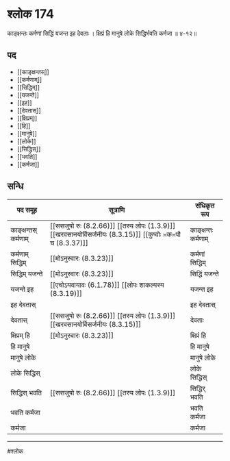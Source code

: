 # श्लोक 174

काङ्क्षन्तः कर्मणां सिद्धिं यजन्त इह देवताः ।
क्षिप्रं हि मानुषे लोके सिद्धिर्भवति कर्मजा ॥ ४-१२॥


## पद 

- [[काङ्क्षन्तस्]]
- [[कर्मणाम्]]
- [[सिद्धिम्]]
- [[यजन्ते]]
- [[इह]]
- [[देवतास्]]
- [[क्षिप्रम्]]
- [[हि]]
- [[मानुषे]]
- [[लोके]]
- [[सिद्धिस्]]
- [[भवति]]
- [[कर्मजा]]

## सन्धि

| पद समूह | सूत्राणि | संधिकृत रूप |
| ----- | ----- | ----- |
| काङ्क्षन्तस् कर्मणाम् |  [[ससजुषो रुः (8.2.66)]] [[तस्य लोपः (1.3.9)]] [[खरवसानयोर्विसर्जनीयः (8.3.15)]] [[कुप्वोः ≍क≍पौ च (8.3.37)]] | काङ्क्षन्तः कर्मणाम् |
| कर्मणाम् सिद्धिम् |  [[मोऽनुस्वारः (8.3.23)]] | कर्मणां सिद्धिम् |
| सिद्धिम् यजन्ते |  [[मोऽनुस्वारः (8.3.23)]] | सिद्धिं यजन्ते |
| यजन्ते इह |  [[एचोऽयवायावः (6.1.78)]] [[लोपः शाकल्यस्य (8.3.19)]] | यजन्त इह |
| इह देवतास् |  | इह देवतास् |
| देवतास् |  [[ससजुषो रुः (8.2.66)]] [[तस्य लोपः (1.3.9)]] [[खरवसानयोर्विसर्जनीयः (8.3.15)]] | देवताः |
| क्षिप्रम् हि |  [[मोऽनुस्वारः (8.3.23)]] | क्षिप्रं हि |
| हि मानुषे |  | हि मानुषे |
| मानुषे लोके |  | मानुषे लोके |
| लोके सिद्धिस् |  | लोके सिद्धिस् |
| सिद्धिस् भवति |  [[ससजुषो रुः (8.2.66)]] [[तस्य लोपः (1.3.9)]] | सिद्धिर् भवति |
| भवति कर्मजा |  | भवति कर्मजा |
| कर्मजा |  | कर्मजा |


---

#श्लोक